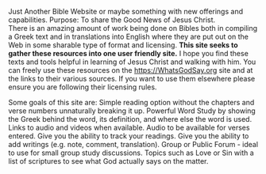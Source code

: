 Just Another Bible Website or maybe something with new offerings and capabilities. 
Purpose: To share the Good News of Jesus Christ.  
There is an amazing amount of work being done on Bibles both in compiling a Greek text and in translations into English where they are put out on the Web in some sharable type of format 
and licensing.
**This site seeks to gather these resources into one user friendly site.** I hope you find these texts and tools helpful in learning of Jesus Christ and walking with him.
You can freely use these resources on the https://WhatsGodSay.org site and at the links to their various sources. 
If you want to use them elsewhere please ensure you are following their licensing rules.

Some goals of this site are:
Simple reading option without the chapters and verse numbers unnaturally breaking it up.
Powerful Word Study by showing the Greek behind the word, its definition, and where else the word is used.
Links to audio and videos when available. Audio to be available for verses entered.
Give you the ability to track your readings.
Give you the ability to add writings (e.g. note, comment, translation). 
Group or Public Forum - ideal to use for small group study discussions. 
Topics such as Love or Sin with a list of scriptures to see what God actually says on the matter.
